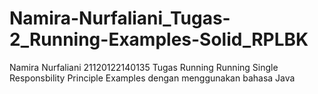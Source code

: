 # Namira-Nurfaliani_Tugas-2_Running-Examples-Solid_RPLBK
Namira Nurfaliani 
21120122140135
Tugas Running Running Single Responsbility Principle Examples dengan menggunakan bahasa Java
